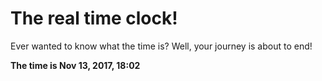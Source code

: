 # The real time clock!

Ever wanted to know what the time is? Well, your journey is about to end!

**The time is Nov 13, 2017, 18:02**